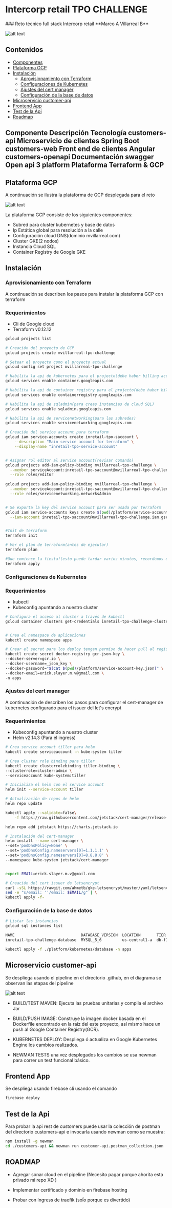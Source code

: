<h1> Intercorp retail TPO CHALLENGE</h1>
### 
Reto técnico full stack Intercorp retail **Marco A Villarreal B**

![alt text](https://github.com/mvillarrealb/inretail-tpo-challenge/workflows/customers-api:CI/CD/badge.svg?branch=dev)

<h2>Contenidos</h2>

* [Componentes](#components)
* [Plataforma GCP](#cloud)
* [Instalación](#installation)
  * [Aprovisionamiento con Terraform](#terraform)
  * [Configuraciones de Kubernetes](#kubernetes)
  * [Ajustes del cert manager](#certmanager)
  * [Configuración de la base de datos](#database)
* [Microservicio customer-api](#api)
* [Frontend App](#web)
* [Test de la Api](#test)
* [Roadmap](#roadmap)

<h2 id = "components> Componentes</h2>

Componente| Descripción|Tecnología
---|---|---
customers-api| Microservicio de clientes|Spring Boot
customers-web| Front end de clientes|Angular
customers-openapi| Documentación swagger|Open api 3
platform| Plataforma |Terraform & GCP

<h2 id="cloud"> Plataforma GCP</h2>

A continuación se ilustra la plataforma de GCP desplegada para el reto

![alt text](docs/images/platform-diagram.png)


La plataforma GCP consiste de los siguientes componentes:

* Subred para cluster kubernetes y base de datos
* Ip Estática global para resolución a la calle
* Configuración cloud DNS(dominio mvillarreal.com)
* Cluster GKE(2 nodos)
* Instancia Cloud SQL
* Container Registry de Google GKE

<h2 id ="installation">Instalación</h2>

<h3 id="terraform">Aprovisionamiento con Terraform</h3>


A continuación se describen los pasos para instalar la plataforma GCP con terraform

### Requerimientos

* Cli de Google cloud 
* Terraform v0.12.12


```sh
gcloud projects list

# Creación del proyecto de GCP
gcloud projects create mvillarreal-tpo-challenge

# Setear el proyecto como el proyecto actual
gcloud config set project mvillarreal-tpo-challenge

# Habilita la api de kubernetes para el projecto(debe haber billing account asociada)
gcloud services enable container.googleapis.com

# Habilita la api de container registry para el projecto(debe haber billing account asociada)
gcloud services enable containerregistry.googleapis.com

# Habilita la api de sqladmin(para creas instancias de cloud SQL)
gcloud services enable sqladmin.googleapis.com

# Habilita la api de servicenetworking(para las subredes)
gcloud services enable servicenetworking.googleapis.com

# Creación del service account para terraform
gcloud iam service-accounts create inretail-tpo-saccount \
    --description "Main service account for terraform" \
    --display-name "inretail-tpo-service-account"


# Asignar rol editor al service account(revisar comando)
gcloud projects add-iam-policy-binding mvillarreal-tpo-challenge \
  --member serviceAccount:inretail-tpo-saccount@mvillarreal-tpo-challenge.iam.gserviceaccount.com \
  --role roles/editor 
  
gcloud projects add-iam-policy-binding mvillarreal-tpo-challenge \
  --member serviceAccount:inretail-tpo-saccount@mvillarreal-tpo-challenge.iam.gserviceaccount.com \
  --role roles/servicenetworking.networksAdmin


# Se exporta la key del service account para ser usada por terraform
gcloud iam service-accounts keys create $(pwd)/platform/service-account-key.json \
  --iam-account inretail-tpo-saccount@mvillarreal-tpo-challenge.iam.gserviceaccount.com


#Init de terraform
terraform init

# Ver el plan de terraform(antes de ejecutar)
terraform plan

#Que comience la fiesta!(esto puede tardar varios minutos, recordemos que se esta aprovisionando una plataforma entera)
terraform apply
```

<h3 id="kubernetes">Configuraciones de Kubernetes</h3>

### Requerimientos

* kubectl
* Kubeconfig apuntando a nuestro cluster

```sh
# Configura el acceso al cluster a través de kubectl
gcloud container clusters get-credentials inretail-tpo-challenge-cluster --zone us-central1-a --project mvillarreal-tpo-challenge


# Crea el namespace de aplicaciones
kubectl create namespace apps

# Crear el secret para los deploy tengan permiso de hacer pull al registry gcr.io
kubectl create secret docker-registry gcr-json-key \
--docker-server=gcr.io \
--docker-username=_json_key \
--docker-password="$(cat $(pwd)/platform/service-account-key.json)" \
--docker-email=erick.slayer.m.v@gmail.com \
-n apps
```
<h3 id="certmanager">Ajustes del cert manager</h3>

A continuación de describen los pasos para configurar el cert-manager
de kubernetes configurado para el issuer del let's encrypt

### Requerimientos

* Kubeconfig apuntando a nuestro cluster
* Helm v2.14.3 (Para el ingress)

```sh
# Crea service account tiller para helm
kubectl create serviceaccount -n kube-system tiller

# Crea cluster role binding para tiller
kubectl create clusterrolebinding tiller-binding \
--clusterrole=cluster-admin \
--serviceaccount kube-system:tiller

# Inicializa el helm con el service account
helm init --service-account tiller

# Actualización de repos de helm
helm repo update

kubectl apply --validate=false\
    -f https://raw.githubusercontent.com/jetstack/cert-manager/release-0.12/deploy/manifests/00-crds.yaml

helm repo add jetstack https://charts.jetstack.io

# Instalación del cert-manager
helm install --name cert-manager \
--set='podDnsPolicy=None' \
--set='podDnsConfig.nameservers[0]=1.1.1.1' \
--set='podDnsConfig.nameservers[0]=8.8.8.8' \
--namespace kube-system jetstack/cert-manager


export EMAIL=erick.slayer.m.v@gmail.com

# Creación del cert issuer de letsencrypt
curl -sSL https://rawgit.com/ahmetb/gke-letsencrypt/master/yaml/letsencrypt-issuer.yaml | \
sed -e "s/email: ''/email: $EMAIL/g" | \
kubectl apply -f-
```

<h3 id="database">Configuración de la base de datos</h3>

```sh
# Listar las instancias
gcloud sql instances list

NAME                             DATABASE_VERSION  LOCATION       TIER         PRIMARY_ADDRESS  PRIVATE_ADDRESS  STATUS
inretail-tpo-challenge-database  MYSQL_5_6         us-central1-a  db-f1-micro  -                10.35.0.3    

kubectl apply -f ./platform/kubernetes/database -n apps
```


<h2 id="api">Microservicio customer-api</h2>

Se despliega usando el pipeline en el directorio .github, en el diagrama se observan las etapas del pipeline

![alt text](docs/images/platform-diagram-GITHUB_ACTIONS.png)

* BUILD/TEST MAVEN: Ejecuta las pruebas unitarias y compila el archivo Jar

* BUILD/PUSH IMAGE: Construye la imagen docker basada en el Dockerfile encontrado en la raíz del este proyecto, así mismo hace un push al Google Container Registry(GCR).

* KUBERNETES DEPLOY: Despliega ó actualiza en Google Kubernetes Engine los cambios realizados.

* NEWMAN TESTS una vez desplegados los cambios se usa newman para correr un test funcional básico.

<h2 id="web">Frontend App</h2>

Se despliega usando firebase cli usando el comando

```sh
firebase deploy
```

<h2 id="test">Test de la Api</h2>

Para probar la api rest de customers puede usar la colección de postman del directorio customers-api e invocarla usando newman como se muestra:

```sh
npm install -g newman
cd ./customers-api && newman run customer-api.postman_collection.json

```

<h2 id="roadmap">ROADMAP</h2>

* Agregar sonar cloud en el pipeline (Necesito pagar porque ahorita esta privado mi repo XD )

* Implementar certificado y dominio en firebase hosting

* Probar con Ingress de traefik (soĺo porque es divertido)
